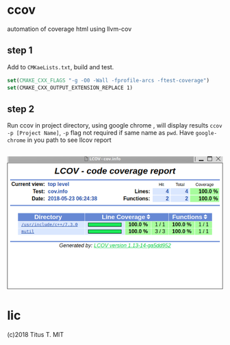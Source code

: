 # ccov 
automation of coverage html using llvm-cov 

## step 1 
Add to `CMKaeLists.txt`, build and test.

```cmake
set(CMAKE_CXX_FLAGS "-g -O0 -Wall -fprofile-arcs -ftest-coverage")
set(CMAKE_CXX_OUTPUT_EXTENSION_REPLACE 1)
```

## step 2

Run ccov in project directory, using google chrome , will display results 
`ccov -p [Project Name]`, `-p` flag not required if same name as `pwd`.
Have `google-chrome` in you path to see llcov report


![report](report.png "report")
---

# lic 
(c)2018 Titus T. MIT
